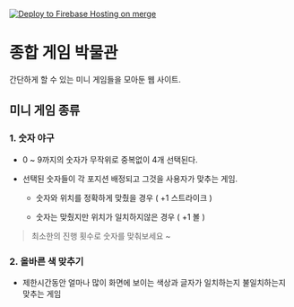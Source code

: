 [![Deploy to Firebase Hosting on merge](https://github.com/253eosam/game-bac/actions/workflows/firebase-hosting-merge.yml/badge.svg?branch=main)](https://github.com/253eosam/game-bac/actions/workflows/firebase-hosting-merge.yml)

# 종합 게임 박물관

간단하게 할 수 있는 미니 게임들을 모아둔 웹 사이트.

## 미니 게임 종류

### 1. 숫자 야구

- 0 ~ 9까지의 숫자가 무작위로 중복없이 4개 선택된다. 

- 선택된 숫자들이 각 포지션 배정되고 그것을 사용자가 맞추는 게임.

  - 숫자와 위치를 정확하게 맞췄을 경우 ( +1 스트라이크 )

  - 숫자는 맞췄지만 위치가 일치하지않은 경우 ( +1 볼 )

> 최소한의 진행 횟수로 숫자를 맞춰보세요 ~

### 2. 올바른 색 맞추기

- 제한시간동안 얼마나 많이 화면에 보이는 색상과 글자가 일치하는지 불일치하는지 맞추는 게임
